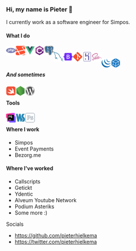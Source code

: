 ### Hi, my name is Pieter 👋
I currently work as a software engineer for Simpos.

#### What I do
<img align="left" alt="C" width="26px" src="https://raw.githubusercontent.com/devicons/devicon/master/icons/php/php-plain.svg" />
<img align="left" alt="C" width="26px" src="https://raw.githubusercontent.com/devicons/devicon/master/icons/laravel/laravel-plain.svg" />
<img align="left" alt="C" width="26px" src="https://raw.githubusercontent.com/devicons/devicon/master/icons/vuejs/vuejs-original.svg" />
<img align="left" alt="C" width="26px" src="https://raw.githubusercontent.com/devicons/devicon/master/icons/csharp/csharp-original.svg" />
<img align="left" alt="C" width="26px" src="https://raw.githubusercontent.com/devicons/devicon/master/icons/postgresql/postgresql-original.svg" />
<br>
<img align="left" alt="C" width="26px" src="https://raw.githubusercontent.com/devicons/devicon/master/icons/mysql/mysql-original.svg" />
<img align="left" alt="C" width="26px" src="https://raw.githubusercontent.com/devicons/devicon/master/icons/bootstrap/bootstrap-plain.svg" />
<img align="left" alt="C" width="26px" src="https://raw.githubusercontent.com/devicons/devicon/master/icons/git/git-original.svg" />
<img align="left" alt="C" width="26px" src="https://raw.githubusercontent.com/devicons/devicon/master/icons/heroku/heroku-original.svg" />
<img align="left" alt="C" width="26px" src="https://raw.githubusercontent.com/devicons/devicon/master/icons/sass/sass-original.svg" />
<br>
<img align="left" alt="C" width="26px" src="https://raw.githubusercontent.com/devicons/devicon/master/icons/jquery/jquery-original.svg" />
<img align="left" alt="C" width="26px" src="https://raw.githubusercontent.com/devicons/devicon/master/icons/webpack/webpack-plain.svg" />
<br>

##### And sometimes
<img align="left" alt="C" width="26px" src="https://raw.githubusercontent.com/devicons/devicon/master/icons/swift/swift-original.svg" />
<img align="left" alt="C" width="26px" src="https://raw.githubusercontent.com/devicons/devicon/master/icons/nodejs/nodejs-original.svg" />
<img align="left" alt="C" width="26px" src="https://raw.githubusercontent.com/devicons/devicon/master/icons/wordpress/wordpress-plain.svg" />
<br>

#### Tools
<img align="left" alt="C" width="26px" src="https://raw.githubusercontent.com/devicons/devicon/master/icons/phpstorm/phpstorm-original.svg" />
<img align="left" alt="C" width="26px" src="https://raw.githubusercontent.com/devicons/devicon/master/icons/webstorm/webstorm-plain.svg" />
<img align="left" alt="C" width="26px" src="https://raw.githubusercontent.com/devicons/devicon/master/icons/photoshop/photoshop-line.svg" />
<br>

#### Where I work
- Simpos
- Event Payments
- Bezorg.me

#### Where I've worked
- Callscripts
- Getickt
- Ydentic
- Alveum Youtube Network
- Podium Asteriks
- Some more :)

Socials
- https://github.com/pieterhielkema
- https://twitter.com/pieterhielkema
